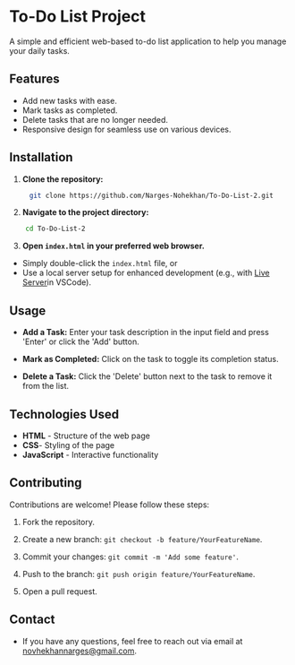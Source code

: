 # To-Do List Project

A simple and efficient web-based to-do list application to help you manage your daily tasks.


## Features

- Add new tasks with ease.
- Mark tasks as completed.
- Delete tasks that are no longer needed.
- Responsive design for seamless use on various devices.


## Installation

1. **Clone the repository:**

```bash
     git clone https://github.com/Narges-Nohekhan/To-Do-List-2.git
```
2. **Navigate to the project directory:**
```bash
    cd To-Do-List-2
```
3. **Open `index.html` in your preferred web browser.**   

- Simply double-click the `index.html` file, or
- Use a local server setup for enhanced development  (e.g., with [Live Server](https://marketplace.visualstudio.com/items?itemName=ritwickdey.LiveServer)in VSCode).
## Usage

- **Add a Task:** Enter your task description in the input field and press 'Enter' or click  the 'Add' button.
- **Mark as Completed:** Click on the task to toggle its completion status.

- **Delete a Task:** Click the 'Delete' button next to the task to remove it from the list.
## Technologies Used

- **HTML** - Structure of the web page
- **CSS**- Styling of the page
- **JavaScript** - Interactive functionality
## Contributing

Contributions are welcome! Please follow these steps:

1. Fork the repository.

2. Create a new branch: `git checkout -b feature/YourFeatureName`.

3. Commit your changes: `git commit -m 'Add some feature'`.
4. Push to the branch: `git push origin feature/YourFeatureName`.
5. Open a pull request.


## Contact
- If you have any questions, feel free to reach out via email at [novhekhannarges@gmail.com](mailto:your-email@example.com).